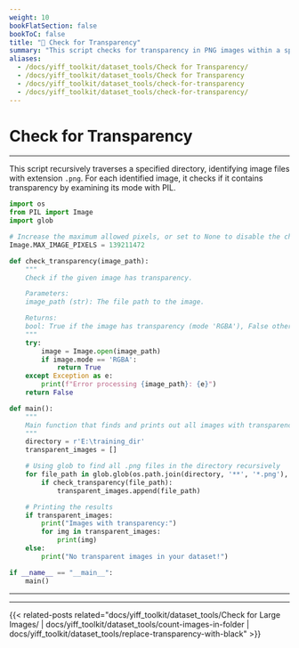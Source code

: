 ```yaml
---
weight: 10
bookFlatSection: false
bookToC: false
title: "🐍 Check for Transparency"
summary: "This script checks for transparency in PNG images within a specified directory and its subdirectories."
aliases:
  - /docs/yiff_toolkit/dataset_tools/Check for Transparency/
  - /docs/yiff_toolkit/dataset_tools/Check for Transparency
  - /docs/yiff_toolkit/dataset_tools/check-for-transparency
  - /docs/yiff_toolkit/dataset_tools/check-for-transparency/
---
```


<!--markdownlint-disable MD025 -->

# Check for Transparency

---

This script recursively traverses a specified directory, identifying image files with extension `.png`. For each identified image, it checks if it contains transparency by examining its mode with PIL.

```python
import os
from PIL import Image
import glob

# Increase the maximum allowed pixels, or set to None to disable the check
Image.MAX_IMAGE_PIXELS = 139211472

def check_transparency(image_path):
    """
    Check if the given image has transparency.

    Parameters:
    image_path (str): The file path to the image.

    Returns:
    bool: True if the image has transparency (mode 'RGBA'), False otherwise.
    """
    try:
        image = Image.open(image_path)
        if image.mode == 'RGBA':
            return True
    except Exception as e:
        print(f"Error processing {image_path}: {e}")
    return False

def main():
    """
    Main function that finds and prints out all images with transparency in a given directory.
    """
    directory = r'E:\training_dir'
    transparent_images = []

    # Using glob to find all .png files in the directory recursively
    for file_path in glob.glob(os.path.join(directory, '**', '*.png'), recursive=True):
        if check_transparency(file_path):
            transparent_images.append(file_path)

    # Printing the results
    if transparent_images:
        print("Images with transparency:")
        for img in transparent_images:
            print(img)
    else:
        print("No transparent images in your dataset!")

if __name__ == "__main__":
    main()
```

---

---

{{< related-posts related="docs/yiff_toolkit/dataset_tools/Check for Large Images/ | docs/yiff_toolkit/dataset_tools/count-images-in-folder | docs/yiff_toolkit/dataset_tools/replace-transparency-with-black" >}}

